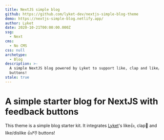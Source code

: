 ```yaml
---
title: NextJS simple blog
github: https://github.com/lyket-dev/nextjs-simple-blog-theme
demo: https://nextjs-simple-blog.netlify.app/
author: Lyket
date: 2020-10-21T00:00:00.000Z
ssg:
  - Next
cms:
  - No CMS
css: null
archetype:
  - Blog
description: >-
  A simple NextJS blog powered by Lyket to support like, clap and like/dislike
  buttons!
stale: true
---
```


# A simple starter blog for NextJS with feedback buttons

This theme is a simple blog starter kit. It integrates [Lyket](https://lyket.dev)'s like👍, clap👏 and like/dislike 👍/👎 buttons!
